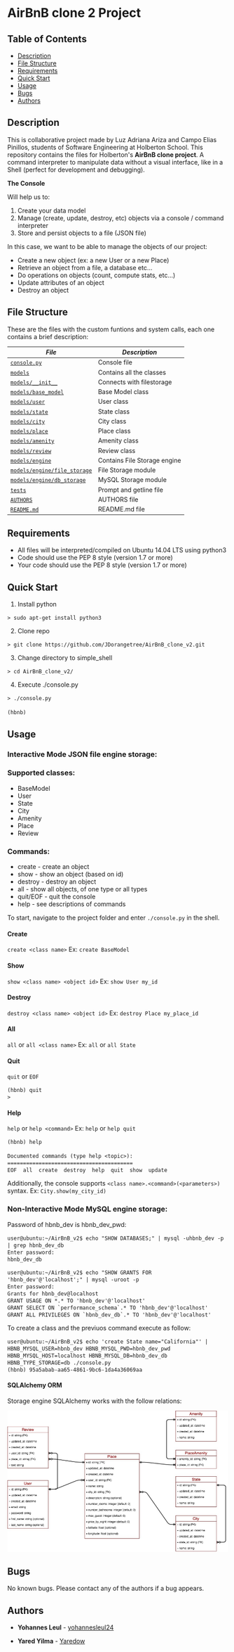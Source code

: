 
# AirBnB clone 2 Project

## Table of Contents
* [Description](#description)
* [File Structure](#file-structure)
* [Requirements](#requirements)
* [Quick Start](#quick-start)
* [Usage](#usage)
* [Bugs](#bugs)
* [Authors](#authors)

## Description
This is collaborative project made by Luz Adriana Ariza and Campo Elias Pinillos, students of Software Engineering at Holberton School. This repository contains the files for Holberton's **AirBnB clone project**. A command interpreter to manipulate data without a visual interface, like in a Shell (perfect for development and debugging).

**The Console**

Will help us to:

1. Create your data model
2. Manage (create, update, destroy, etc) objects via a console / command interpreter
3. Store and persist objects to a file (JSON file)

In this case, we want to be able to manage the objects of our project:

* Create a new object (ex: a new User or a new Place)
* Retrieve an object from a file, a database etc…
* Do operations on objects (count, compute stats, etc…)
* Update attributes of an object
* Destroy an object

## File Structure

These are the files with the custom funtions and system calls, each one contains a brief description:



|   ***File***    |  ***Description***                   |
|---------------|---------------------------------------|
|  [`console.py`](./console.py)	|  Console file	|
|  [`models`](./models) |  Contains all the classes |
|  [`models/__init__`](./models/__init__.py) |  Connects with filestorage |
|  [`models/base_model`](./models/base_model.py) |  Base Model class |
|  [`models/user`](./models/user.py) |  User class |
|  [`models/state`](./models/state.py) |  State class |
|  [`models/city`](./models/city.py) |  City class |
|  [`models/place`](./models/place.py) |  Place class |
|  [`models/amenity`](./models/amenity.py) |  Amenity class |
|  [`models/review`](./models/review.py) |  Review class |
|  [`models/engine`](./models/engine) |  Contains File Storage engine |
|  [`models/engine/file_storage`](./models/engine/file_storage.py) |  File Storage module |
|  [`models/engine/db_storage`](./models/engine/db_storage.py) |  MySQL Storage module |
|  [`tests`](./tests) |  Prompt and getline file	       |
|  [`AUTHORS`](./AUTHORS)	|  AUTHORS file|
|  [`README.md`](./README.md) | README.md file |

## Requirements
* All files will be interpreted/compiled on Ubuntu 14.04 LTS using python3
* Code should use the PEP 8 style (version 1.7 or more)
* Your code should use the PEP 8 style (version 1.7 or more)


## Quick Start
1. Install python
```
> sudo apt-get install python3
```
2. Clone repo
```
> git clone https://github.com/JDorangetree/AirBnB_clone_v2.git
```
3. Change directory to simple_shell
```
> cd AirBnB_clone_v2/
```
4. Execute ./console.py
```
> ./console.py

(hbnb)
```

## Usage

### Interactive Mode JSON file engine storage:

### Supported classes:
* BaseModel
* User
* State
* City
* Amenity
* Place
* Review

### Commands:
* create - create an object
* show - show an object (based on id)
* destroy - destroy an object
* all - show all objects, of one type or all types
* quit/EOF - quit the console
* help - see descriptions of commands

To start, navigate to the project folder and enter `./console.py` in the shell.

#### Create
`create <class name>`
Ex:
`create BaseModel`

#### Show
`show <class name> <object id>`
Ex:
`show User my_id`

#### Destroy
`destroy <class name> <object id>`
Ex:
`destroy Place my_place_id`

#### All
`all` or `all <class name>`
Ex:
`all` or `all State`

#### Quit
`quit` or `EOF`

```
(hbnb) quit
>
```

#### Help
`help` or `help <command>`
Ex:
`help` or `help quit`

```
(hbnb) help

Documented commands (type help <topic>):
========================================
EOF  all  create  destroy  help  quit  show  update
```

Additionally, the console supports `<class name>.<command>(<parameters>)` syntax.
Ex:
`City.show(my_city_id)`



### Non-Interactive Mode MySQL engine storage:

Password of hbnb_dev is hbnb_dev_pwd:

```
user@ubuntu:~/AirBnB_v2$ echo "SHOW DATABASES;" | mysql -uhbnb_dev -p | grep hbnb_dev_db
Enter password:
hbnb_dev_db
```

```
user@ubuntu:~/AirBnB_v2$ echo "SHOW GRANTS FOR 'hbnb_dev'@'localhost';" | mysql -uroot -p
Enter password:
Grants for hbnb_dev@localhost
GRANT USAGE ON *.* TO 'hbnb_dev'@'localhost'
GRANT SELECT ON `performance_schema`.* TO 'hbnb_dev'@'localhost'
GRANT ALL PRIVILEGES ON `hbnb_dev_db`.* TO 'hbnb_dev'@'localhost'
```

To create a class and the previuos command execute as follow:
```
user@ubuntu:~/AirBnB_v2$ echo 'create State name="California"' | HBNB_MYSQL_USER=hbnb_dev HBNB_MYSQL_PWD=hbnb_dev_pwd HBNB_MYSQL_HOST=localhost HBNB_MYSQL_DB=hbnb_dev_db HBNB_TYPE_STORAGE=db ./console.py
(hbnb) 95a5abab-aa65-4861-9bc6-1da4a36069aa
```

#### SQLAlchemy ORM

Storage engine SQLAlchemy works with the follow relations:


![DB](https://github.com/JDorangetree/AirBnB_clone_v2/blob/master/hbnbDB.png)


## Bugs
No known bugs. Please contact any of the authors if a bug appears.


## Authors
* **Yohannes Leul** - [yohannesleul24](https://github.com/yohannesleul24)

* **Yared Yilma** - [Yaredow](https://github.com/yaredow)